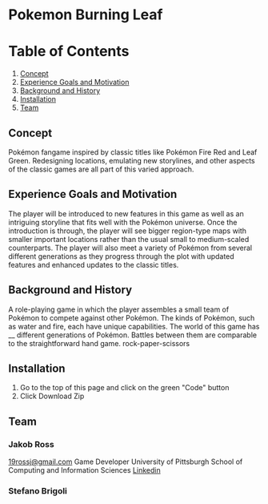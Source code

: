 # Pokemon Burning Leaf
# Table of Contents
1. [Concept](#concept)
2. [Experience Goals and Motivation](#experience-goals-and-motivation)
3. [Background and History](#background-and-history)
4. [Installation](#installation)
5. [Team](#team)

## Concept
Pokémon fangame inspired by classic titles like Pokémon Fire Red and Leaf Green. Redesigning locations, emulating new storylines, and other aspects of the classic games are all part of this varied approach.
## Experience Goals and Motivation
The player will be introduced to new features in this game as well as an intriguing storyline that fits well with the Pokémon universe. Once the introduction is through, the player will see bigger region-type maps with smaller important locations rather than the usual small to medium-scaled counterparts. The player will also meet a variety of Pokémon from several different generations as they progress through the plot with updated features and enhanced updates to the classic titles.
## Background and History
A role-playing game in which the player assembles a small team of Pokémon to compete against other Pokémon. The kinds of Pokémon, such as water and fire, each have unique capabilities. The world of this game has __ different generations of Pokémon. Battles between them are comparable to the straightforward hand game. rock-paper-scissors
## Installation
1. Go to the top of this page and click on the green "Code" button
2. Click Download Zip
## Team
### Jakob Ross
19rossj@gmail.com
Game Developer
University of Pittsburgh
School of Computing and Information Sciences
[Linkedin](https://www.linkedin.com/in/jakob-ross/)
### Stefano Brigoli
